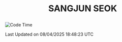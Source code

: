 <h1>
 <p align="center">
   SANGJUN SEOK
 </p>
</h1>

<!--START_SECTION:waka-->
![Code Time](http://img.shields.io/badge/Code%20Time-4%2C225%20hrs%2037%20mins-blue)


 Last Updated on 08/04/2025 18:48:23 UTC
<!--END_SECTION:waka-->
